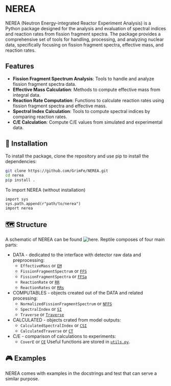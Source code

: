 # NEREA 

NEREA (Neutron Energy-integrated Reactor Experiment Analysis) is a Python package designed for the analysis and evaluation of spectral indices and reaction rates from fission fragment spectra. The package provides a comprehensive set of tools for handling, processing, and analyzing nuclear data, specifically focusing on fission fragment spectra, effective mass, and reaction rates.

## Features

- **Fission Fragment Spectrum Analysis**: Tools to handle and analyze fission fragment spectra data.
- **Effective Mass Calculation**: Methods to compute effective mass from integral data.
- **Reaction Rate Computation**: Functions to calculate reaction rates using fission fragment spectra and effective mass.
- **Spectral Index Calculation**: Tools to compute spectral indices by comparing reaction rates.
- **C/E Calculation**: Compute C/E values from simulated and experimental data.

## 🔧 Installation

To install the package, clone the repository and use pip to install the dependencies:
```sh
git clone https://github.com/GrimFe/NEREA.git
cd nerea
pip install .
```

To import NEREA (without installation)
```
import sys
sys.path.append(r"path/to/nerea")
import nerea
```
## 🗺️ Structure

A schematic of NEREA can be found ![here](https://github.com/GrimFe/NEREA/tree/main/img/Structure.jpg). Reptile composes of four main parts:
* DATA - dedicated to the interface with detector raw data and preprocessing:
   - `EffectiveMass` or [`EM`](https://github.com/GrimFe/NEREA/tree/main/NEREA/EffectiveMass.py)
   - `FissionFragmentSpectrum` or [`FFS`](https://github.com/GrimFe/NEREA/tree/main/NEREA/FisionFragmentSpectrum.py)
   - `FissionFragmentSpectra` or [`FFSa`](https://github.com/GrimFe/NEREA/tree/main/NEREA/FisionFragmentSpectrum.py)
   - `ReactionRate` or [`RR`](https://github.com/GrimFe/NEREA/tree/main/NEREA/ReactionRate.py)
   - `ReactionRates` or [`RRs`](https://github.com/GrimFe/NEREA/tree/main/NEREA/ReactionRates.py)
* COMPUTABLES - objects created out of the DATA and related processing:
  - `NormalizedFissionFragmentSpectrum` or [`NFFS`](https://github.com/GrimFe/NEREA/tree/main/NEREA/Computables.py)
  - `SpectralIndex` or [`SI`](https://github.com/GrimFe/NEREA/tree/main/NEREA/Computables.py)
  - `Traverse` or [`Traverse`](https://github.com/GrimFe/NEREA/tree/main/NEREA/Computables.py)
* CALCULATED - objects crated from model outputs:
  - `CalculatedSpectralIndex` or [`CSI`](https://github.com/GrimFe/NEREA/tree/main/NEREA/Calculated.py)
  - `CalculatedTraverse` or [`CT`](https://github.com/GrimFe/NEREA/tree/main/NEREA/Calculated.py)
* C/E - comparison of calculations to experiments:
  - `CoverE` or [`CE`](https://github.com/GrimFe/NEREA/tree/main/NEREA/CoverE.py)
 Useful functions are stored in [`utils.py`](https://github.com/GrimFe/NEREA/tree/main/NEREA/utils.py).

## 🎮 Examples

NEREA comes with examples in the docstrings and test that can serve a similar purpose.
